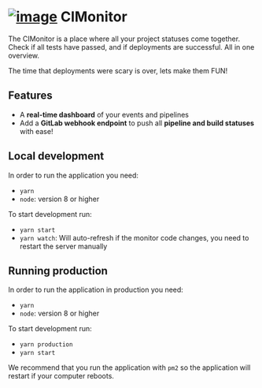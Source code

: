 # [![image](https://cloud.githubusercontent.com/assets/6495166/26699859/947f4466-471b-11e7-9d82-9f0db072a675.png)](https://cimonitor.readthedocs.io) CIMonitor

The CIMonitor is a place where all your project statuses come together. Check if all tests have passed, and if
deployments are successful. All in one overview.

The time that deployments were scary is over, lets make them FUN!

## Features

- A **real-time dashboard** of your events and pipelines
- Add a **GitLab webhook endpoint** to push all **pipeline and build statuses** with ease!

## Local development

In order to run the application you need:

- `yarn`
- `node`: version 8 or higher

To start development run:

- `yarn start`
- `yarn watch`: Will auto-refresh if the monitor code changes, you need to restart the server manually

## Running production

In order to run the application in production you need:

- `yarn`
- `node`: version 8 or higher

To start development run:

- `yarn production`
- `yarn start`

We recommend that you run the application with `pm2` so the application will restart if your computer reboots.

